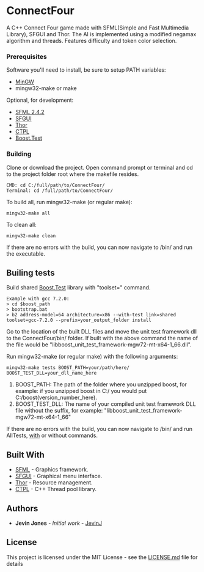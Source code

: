 # ConnectFour

A C++ Connect Four game made with SFML(Simple and Fast Multimedia Library), SFGUI and Thor. The AI is implemented using a modified negamax algorithm and threads. Features difficulty and token color selection.

### Prerequisites

Software you'll need to install, be sure to setup PATH variables:
* [MinGW](http://www.mingw.org/)
* mingw32-make or make

Optional, for development:
* [SFML 2.4.2](https://www.sfml-dev.org/download.php)
* [SFGUI](https://github.com/TankOs/SFGUI)
* [Thor](http://www.bromeon.ch/libraries/thor/download/index.html)
* [CTPL](https://github.com/vit-vit/CTPL)
* [Boost.Test](http://www.boost.org/doc/libs/1_66_0/libs/test/doc/html/index.html)

### Building

Clone or download the project.
Open command prompt or terminal and cd to the project folder root where the makefile resides.

```
CMD: cd C:/full/path/to/ConnectFour/
Terminal: cd /full/path/to/ConnectFour/
```

To build all, run mingw32-make (or regular make):

```
mingw32-make all
```

To clean all:

```
mingw32-make clean
```

If there are no errors with the build, you can now navigate to /bin/ and run the executable.

## Builing tests

Build shared [Boost.Test](http://www.boost.org/doc/libs/1_66_0/libs/test/doc/html/boost_test/adv_scenarios/build_utf.html) library with "toolset=" command.

```
Example with gcc 7.2.0: 
> cd $boost_path
> bootstrap.bat
> b2 address-model=64 architecture=x86 --with-test link=shared toolset=gcc-7.2.0 --prefix=your_output_folder install
```

Go to the location of the built DLL files and move the unit test framework dll to the ConnectFour/bin/ folder.
If built with the above command the name of the file would be "libboost_unit_test_framework-mgw72-mt-x64-1_66.dll".


Run mingw32-make (or regular make) with the following arguments:
```
mingw32-make tests BOOST_PATH=your/path/here/ BOOST_TEST_DLL=your_dll_name_here
```
1. BOOST_PATH: The path of the folder where you unzipped boost, for example: if you unzipped boost in C:/ you would put C:/boost(version_number_here).
2. BOOST_TEST_DLL: The name of your compiled unit test framework DLL file without the suffix, for example: "libboost_unit_test_framework-mgw72-mt-x64-1_66"

If there are no errors with the build, you can now navigate to /bin/ and run AllTests, [with](http://www.boost.org/doc/libs/1_63_0/libs/test/doc/html/boost_test/runtime_config/summary.html) or without commands.

## Built With

* [SFML](https://www.sfml-dev.org/) - Graphics framework.
* [SFGUI](https://github.com/TankOs/SFGUI) - Graphical menu interface.
* [Thor](http://www.bromeon.ch/index.html) - Resource management.
* [CTPL](https://github.com/vit-vit/CTPL) - C++ Thread pool library.

## Authors

* **Jevin Jones** - *Initial work* - [JevinJ](https://github.com/JevinJ/)

## License

This project is licensed under the MIT License - see the [LICENSE.md](LICENSE.md) file for details

